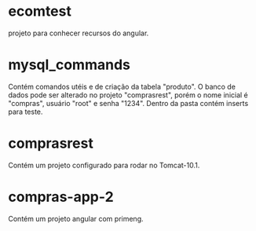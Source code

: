 # ecomtest
projeto para conhecer recursos do angular.

# mysql_commands

Contém comandos utéis e de criação da tabela "produto". O banco de dados pode ser alterado no projeto "comprasrest", porém o nome inicial é "compras", usuário "root" e senha "1234". Dentro da pasta contém inserts para teste.

# comprasrest
Contém um projeto configurado para rodar no Tomcat-10.1.

# compras-app-2
Contém um projeto angular com primeng.
